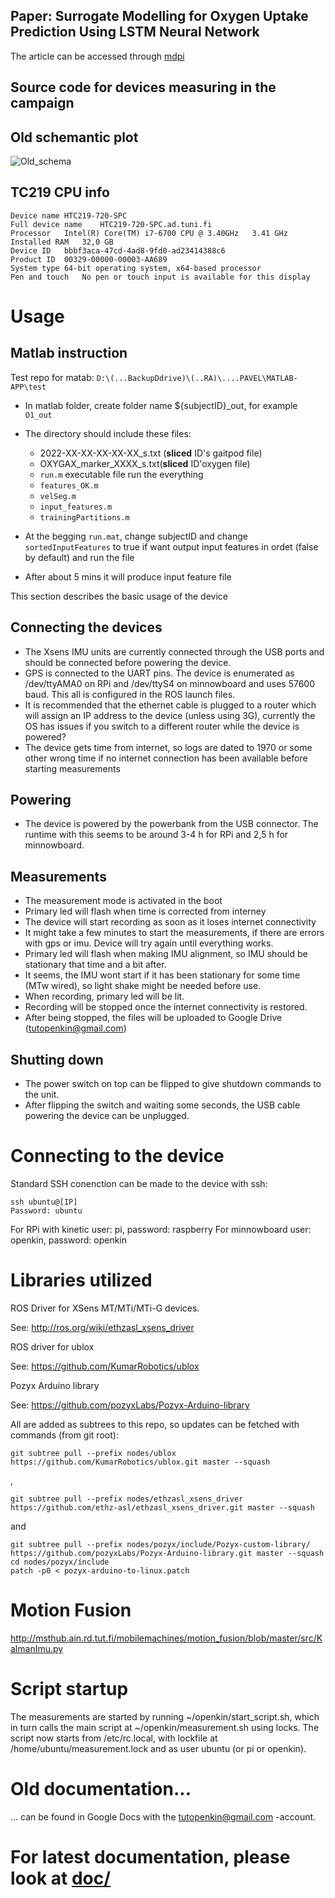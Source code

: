 ## Paper: **Surrogate Modelling for Oxygen Uptake Prediction Using LSTM Neural Network**

The article can be accessed through [mdpi](https://www.mdpi.com/1424-8220/23/4/2249)

## Source code for devices measuring in the campaign

## Old schemantic plot

![Old_schema](https://user-images.githubusercontent.com/65078173/216986042-6d5d5640-f352-429a-8253-3752d5ab2262.jpg)


## TC219 CPU info

```
Device name	HTC219-720-SPC
Full device name	HTC219-720-SPC.ad.tuni.fi
Processor	Intel(R) Core(TM) i7-6700 CPU @ 3.40GHz   3.41 GHz
Installed RAM	32,0 GB
Device ID	bbbf3aca-47cd-4ad8-9fd0-ad23414388c6
Product ID	00329-00000-00003-AA689
System type	64-bit operating system, x64-based processor
Pen and touch	No pen or touch input is available for this display
```

# Usage

## Matlab instruction

Test repo for matab: `D:\(...BackupDdrive)\(..RA)\....PAVEL\MATLAB-APP\test`

- In matlab folder, create folder name ${subjectID}_out, for example `O1_out`
- The directory should include these files:
  * 2022-XX-XX-XX-XX-XX_s.txt (**sliced** ID's gaitpod file)
  * OXYGAX_marker_XXXX_s.txt(**sliced** ID'oxygen file)
  * `run.m` executable file run the everything
  * `features_OK.m`
  * `velSeg.m`
  * `input_features.m`
  * `trainingPartitions.m`
  
- At the begging `run.mat`, change subjectID and change `sortedInputFeatures` to true if want output input features in ordet (false by default) and run the file
- After about 5 mins it will produce input feature file


This section describes the basic usage of the device

## Connecting the devices
* The Xsens IMU units are currently connected through the USB ports and should be connected before powering the device.
* GPS is connected to the UART pins. The device is enumerated as /dev/ttyAMA0 on RPi and /dev/ttyS4 on minnowboard and uses 57600 baud. This all is configured in the ROS launch files.
* It is recommended that the ethernet cable is plugged to a router which will assign an IP address to the device (unless using 3G), currently the OS has issues if you switch to a different router while the device is powered?
* The device gets time from internet, so logs are dated to 1970 or some other wrong time if no internet connection has been available before starting measurements

## Powering
* The device is powered by the powerbank from the USB connector. The runtime with this seems to be around 3-4 h for RPi and 2,5 h for minnowboard.

## Measurements
* The measurement mode is activated in the boot
* Primary led will flash when time is corrected from interney
* The device will start recording as soon as it loses internet connectivity
* It might take a few minutes to start the measurements, if there are errors with gps or imu. Device will try again until everything works.
* Primary led will flash when making IMU alignment, so IMU should be stationary that time and a bit after.
* It seems, the IMU wont start if it has been stationary for some time (MTw wired), so light shake might be needed before use.
* When recording, primary led will be lit.
* Recording will be stopped once the internet connectivity is restored.
* After being stopped, the files will be uploaded to Google Drive (tutopenkin@gmail.com)

## Shutting down
* The power switch on top can be flipped to give shutdown commands to the unit.
* After flipping the switch and waiting some seconds, the USB cable powering the device can be unplugged.

# Connecting to the device
Standard SSH conenction can be made to the device with ssh:

    ssh ubuntu@[IP]
    Password: ubuntu

For RPi with kinetic user: pi, password: raspberry
For minnowboard user: openkin, password: openkin

# Libraries utilized

ROS Driver for XSens MT/MTi/MTi-G devices.

See: http://ros.org/wiki/ethzasl_xsens_driver

ROS driver for ublox

See: https://github.com/KumarRobotics/ublox

Pozyx Arduino library

See: https://github.com/pozyxLabs/Pozyx-Arduino-library

All are added as subtrees to this repo, so updates can be fetched with commands (from git root):

```
git subtree pull --prefix nodes/ublox https://github.com/KumarRobotics/ublox.git master --squash
```
,

```
git subtree pull --prefix nodes/ethzasl_xsens_driver https://github.com/ethz-asl/ethzasl_xsens_driver.git master --squash
```
and
```
git subtree pull --prefix nodes/pozyx/include/Pozyx-custom-library/ https://github.com/pozyxLabs/Pozyx-Arduino-library.git master --squash
cd nodes/pozyx/ínclude
patch -p0 < pozyx-arduino-to-linux.patch
```

# Motion Fusion

http://msthub.ain.rd.tut.fi/mobilemachines/motion_fusion/blob/master/src/KalmanImu.py


# Script startup
The measurements are started by running ~/openkin/start_script.sh, which in turn calls the main script at ~/openkin/measurement.sh using locks.
The script now starts from /etc/rc.local, with lockfile at /home/ubuntu/measurement.lock and as user ubuntu (or pi or openkin).

# Old documentation...
... can be found in Google Docs with the tutopenkin@gmail.com -account.

# For latest documentation, please look at [doc/](doc/)
